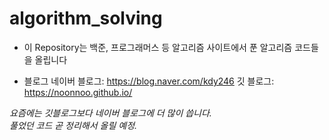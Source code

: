 # algorithm_solving
* 이 Repository는
백준, 프로그래머스 등 알고리즘 사이트에서 푼 알고리즘 코드들을 올립니다

* 블로그
 네이버 블로그: https://blog.naver.com/kdy246
 깃 블로그: https://noonnoo.github.io/


*요즘에는 깃블로그보다 네이버 블로그에 더 많이 씁니다. \
풀었던 코드 곧 정리해서 올릴 예정.*
